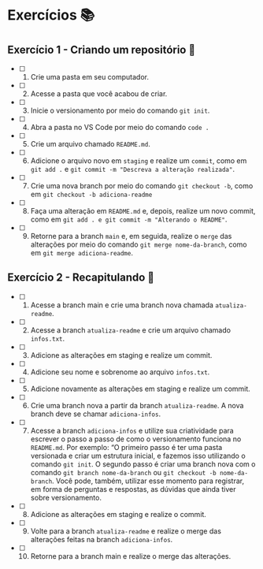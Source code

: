 # Exercícios :books:

## Exercício 1 - Criando um repositório 🎯

- [ ] 1. Crie uma pasta em seu computador.
- [ ] 2. Acesse a pasta que você acabou de criar.
- [ ] 3. Inicie o versionamento por meio do comando `git init`.
- [ ] 4. Abra a pasta no VS Code por meio do comando `code .`
- [ ] 5. Crie um arquivo chamado `README.md`.
- [ ] 6. Adicione o arquivo novo em `staging` e realize um `commit`, como em `git add .` e `git commit -m "Descreva a alteração realizada"`.
- [ ] 7. Crie uma nova branch por meio do comando `git checkout -b`, como em `git checkout -b adiciona-readme`
- [ ] 8. Faça uma alteração em `README.md` e, depois, realize um novo commit, como em `git add . e git commit -m "Alterando o README"`.
- [ ] 9. Retorne para a branch `main` e, em seguida, realize o `merge` das alterações por meio do comando `git merge nome-da-branch`, como em `git merge adiciona-readme`.

## Exercício 2 - Recapitulando 🎯

- [ ] 1. Acesse a branch main e crie uma branch nova chamada `atualiza-readme`.
- [ ] 2. Acesse a branch `atualiza-readme` e crie um arquivo chamado `infos.txt`.
- [ ] 3. Adicione as alterações em staging e realize um commit.
- [ ] 4. Adicione seu nome e sobrenome ao arquivo `infos.txt`.
- [ ] 5. Adicione novamente as alterações em staging e realize um commit.
- [ ] 6. Crie uma branch nova a partir da branch `atualiza-readme`. A nova branch deve se chamar `adiciona-infos`.
- [ ] 7. Acesse a branch `adiciona-infos` e utilize sua criatividade para escrever o passo a passo de como o versionamento funciona no `README.md`. Por exemplo: “O primeiro passo é ter uma pasta versionada e criar um estrutura inicial, e fazemos isso utilizando o comando `git init`. O segundo passo é criar uma branch nova com o comando `git branch nome-da-branch` ou `git checkout -b nome-da-branch`. Você pode, também, utilizar esse momento para registrar, em forma de perguntas e respostas, as dúvidas que ainda tiver sobre versionamento.
- [ ] 8. Adicione as alterações em staging e realize o commit.
- [ ] 9. Volte para a branch `atualiza-readme` e realize o merge das alterações feitas na branch `adiciona-infos`.
- [ ] 10. Retorne para a branch main e realize o merge das alterações.
